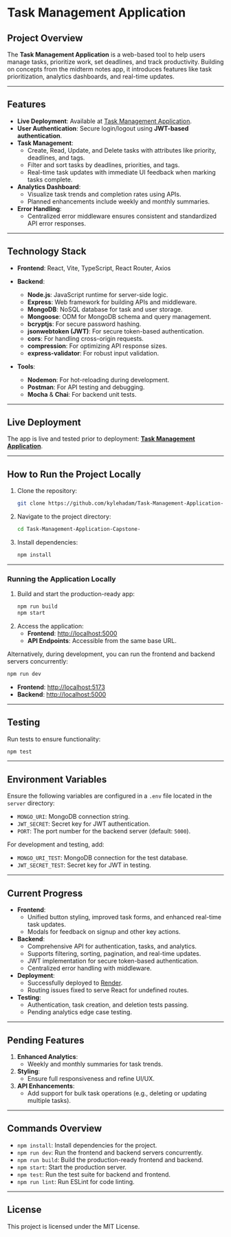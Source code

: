 # **Task Management Application**

## **Project Overview**
The **Task Management Application** is a web-based tool to help users manage tasks, prioritize work, set deadlines, and track productivity. Building on concepts from the midterm notes app, it introduces features like task prioritization, analytics dashboards, and real-time updates.

---

## **Features**
- **Live Deployment**: Available at [Task Management Application](https://task-management-application-0u47.onrender.com).
- **User Authentication**: Secure login/logout using **JWT-based authentication**.
- **Task Management**:
  - Create, Read, Update, and Delete tasks with attributes like priority, deadlines, and tags.
  - Filter and sort tasks by deadlines, priorities, and tags.
  - Real-time task updates with immediate UI feedback when marking tasks complete.
- **Analytics Dashboard**:
  - Visualize task trends and completion rates using APIs.
  - Planned enhancements include weekly and monthly summaries.
- **Error Handling**:
  - Centralized error middleware ensures consistent and standardized API error responses.

---

## **Technology Stack**
- **Frontend**: React, Vite, TypeScript, React Router, Axios  
- **Backend**:  
  - **Node.js**: JavaScript runtime for server-side logic.  
  - **Express**: Web framework for building APIs and middleware.  
  - **MongoDB**: NoSQL database for task and user storage.  
  - **Mongoose**: ODM for MongoDB schema and query management.  
  - **bcryptjs**: For secure password hashing.  
  - **jsonwebtoken (JWT)**: For secure token-based authentication.  
  - **cors**: For handling cross-origin requests.  
  - **compression**: For optimizing API response sizes.  
  - **express-validator**: For robust input validation.  

- **Tools**:  
  - **Nodemon**: For hot-reloading during development.  
  - **Postman**: For API testing and debugging.  
  - **Mocha** & **Chai**: For backend unit tests.  

---

## **Live Deployment**
The app is live and tested prior to deployment: **[Task Management Application](https://task-management-application-0u47.onrender.com)**.

---

## **How to Run the Project Locally**
1. Clone the repository:
   ```bash
   git clone https://github.com/kylehadam/Task-Management-Application-Capstone-.git
   ```
2. Navigate to the project directory:
   ```bash
   cd Task-Management-Application-Capstone-
   ```
3. Install dependencies:
   ```bash
   npm install
   ```

---

### **Running the Application Locally**
1. Build and start the production-ready app:
   ```bash
   npm run build
   npm start
   ```
2. Access the application:
   - **Frontend**: [http://localhost:5000](http://localhost:5000)
   - **API Endpoints**: Accessible from the same base URL.

Alternatively, during development, you can run the frontend and backend servers concurrently:
```bash
npm run dev
```
- **Frontend**: [http://localhost:5173](http://localhost:5173)
- **Backend**: [http://localhost:5000](http://localhost:5000)

---

## **Testing**
Run tests to ensure functionality:
```bash
npm test
```

---

## **Environment Variables**
Ensure the following variables are configured in a `.env` file located in the `server` directory:
- `MONGO_URI`: MongoDB connection string.
- `JWT_SECRET`: Secret key for JWT authentication.
- `PORT`: The port number for the backend server (default: `5000`).

For development and testing, add:
- `MONGO_URI_TEST`: MongoDB connection for the test database.
- `JWT_SECRET_TEST`: Secret key for JWT in testing.

---

## **Current Progress**
- **Frontend**:
  - Unified button styling, improved task forms, and enhanced real-time task updates.
  - Modals for feedback on signup and other key actions.
- **Backend**:
  - Comprehensive API for authentication, tasks, and analytics.
  - Supports filtering, sorting, pagination, and real-time updates.
  - JWT implementation for secure token-based authentication.
  - Centralized error handling with middleware.
- **Deployment**:
  - Successfully deployed to [Render](https://render.com).
  - Routing issues fixed to serve React for undefined routes.
- **Testing**:
  - Authentication, task creation, and deletion tests passing.
  - Pending analytics edge case testing.

---

## **Pending Features**
1. **Enhanced Analytics**:
   - Weekly and monthly summaries for task trends.
2. **Styling**:
   - Ensure full responsiveness and refine UI/UX.
3. **API Enhancements**:
   - Add support for bulk task operations (e.g., deleting or updating multiple tasks).

---

## **Commands Overview**
- `npm install`: Install dependencies for the project.
- `npm run dev`: Run the frontend and backend servers concurrently.
- `npm run build`: Build the production-ready frontend and backend.
- `npm start`: Start the production server.
- `npm test`: Run the test suite for backend and frontend.
- `npm run lint`: Run ESLint for code linting.

---

## **License**
This project is licensed under the MIT License.
